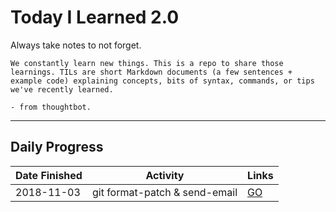 # Today I Learned 2.0

Always take notes to not forget.



```
We constantly learn new things. This is a repo to share those learnings. TILs are short Markdown documents (a few sentences + example code) explaining concepts, bits of syntax, commands, or tips we've recently learned.

- from thoughtbot.
```

---

## Daily Progress

| Date Finished | Activity                      | Links                                      |
| ------------- | ----------------------------- | ------------------------------------------ |
| 2018-11-03    | git format-patch & send-email | [GO](./GIT/git-format-parch-send-email.md) |
